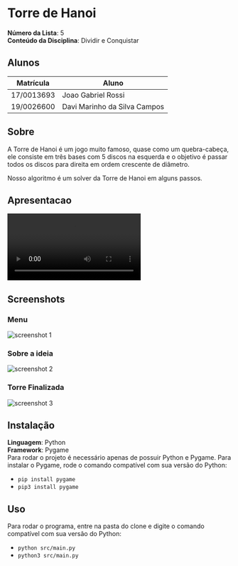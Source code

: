 # Torre de Hanoi

**Número da Lista**: 5<br>
**Conteúdo da Disciplina**: Dividir e Conquistar<br>

## Alunos
|Matrícula | Aluno |
| -- | -- |
| 17/0013693  |  Joao Gabriel Rossi |
| 19/0026600  |  Davi Marinho da Silva Campos |

## Sobre 
A Torre de Hanoi é um jogo muito famoso, quase como um quebra-cabeça, ele consiste em três bases com 5 discos na esquerda e o objetivo é passar todos os discos para direita em ordem crescente de diâmetro.

Nosso algoritmo é um solver da Torre de Hanoi em alguns passos.

## Apresentacao

![Video da apresentacao](Apresentacao/PA4-Video.mp4)

## Screenshots

### Menu
![screenshot 1](assets/PA1.png)
### Sobre a ideia
![screenshot 2](assets/PA2.jpeg)
### Torre Finalizada
![screenshot 3](assets/PA3.jpeg)

## Instalação 
**Linguagem**: Python<br>
**Framework**: Pygame<br>
Para rodar o projeto é necessário apenas de possuir Python e Pygame.
Para instalar o Pygame, rode o comando compatível com sua versão do Python: 
- `pip install pygame`
- `pip3 install pygame`

## Uso 
Para rodar o programa, entre na pasta do clone e digite o comando compatível com sua versão do Python:
- `python src/main.py` 
- `python3 src/main.py`
